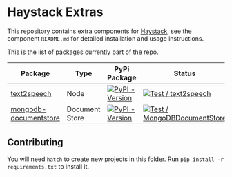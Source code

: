 # Haystack Extras

This repository contains extra components for [Haystack][haystack-repo], see the component `README.md` for detailed installation and usage instructions.

This is the list of packages currently part of the repo.

| Package                                               | Type           | PyPi Package                                                                                                                                             | Status                                                                            |
| ----------------------------------------------------- | -------------- | -------------------------------------------------------------------------------------------------------------------------------------------------------- | --------------------------------------------------------------------------------- |
| [text2speech](./nodes/text2speech/)                   | Node           | [![PyPI - Version](https://img.shields.io/pypi/v/farm-haystack-text2speech.svg)](https://pypi.org/project/farm-haystack-text2speech)                     | [![Test / text2speech][text2speechbadge]][text2speech]                            |
| [mongodb-documentstore](stores/mongodb-documentstore) | Document Store | [![PyPI - Version](https://img.shields.io/pypi/v/farm-haystack-mongodb-documentstore.svg)](https://pypi.org/project/farm-haystack-mongodb-documentstore) | [![Test / MongoDBDocumentStore][mongodbdocumentstorebadge]][mongodbdocumentstore] |

## Contributing

You will need `hatch` to create new projects in this folder. Run `pip install -r requirements.txt` to install it.

[haystack-repo]: https://github.com/deepset-ai/haystack
[text2speechbadge]: https://github.com/deepset-ai/haystack-extras/actions/workflows/nodes_text2speech.yml/badge.svg
[text2speech]: https://github.com/deepset-ai/haystack-extras/actions/workflows/nodes_text2speech.yml
[mongodbdocumentstorebadge]: https://github.com/deepset-ai/haystack-extras/actions/workflows/stores_mongodb_document_store.yml/badge.svg
[mongodbdocumentstore]: https://github.com/deepset-ai/haystack-extras/actions/workflows/stores_mongodb_document_store.yml
